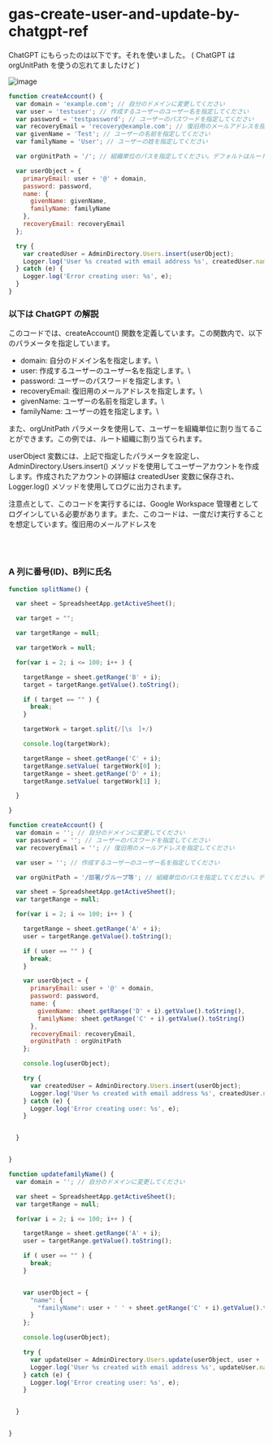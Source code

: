 # gas-create-user-and-update-by-chatgpt-ref

ChatGPT にもらったのは以下です。それを使いました。
( ChatGPT は orgUnitPath を使うの忘れてましたけど )

![image](https://user-images.githubusercontent.com/1501327/223959847-60fd2950-e74c-44f5-9f8b-25ad03d26195.png)

```javascript
function createAccount() {
  var domain = 'example.com'; // 自分のドメインに変更してください
  var user = 'testuser'; // 作成するユーザーのユーザー名を指定してください
  var password = 'testpassword'; // ユーザーのパスワードを指定してください
  var recoveryEmail = 'recovery@example.com'; // 復旧用のメールアドレスを指定してください
  var givenName = 'Test'; // ユーザーの名前を指定してください
  var familyName = 'User'; // ユーザーの姓を指定してください

  var orgUnitPath = '/'; // 組織単位のパスを指定してください。デフォルトはルートになります。

  var userObject = {
    primaryEmail: user + '@' + domain,
    password: password,
    name: {
      givenName: givenName,
      familyName: familyName
    },
    recoveryEmail: recoveryEmail
  };

  try {
    var createdUser = AdminDirectory.Users.insert(userObject);
    Logger.log('User %s created with email address %s', createdUser.name.fullName, createdUser.primaryEmail);
  } catch (e) {
    Logger.log('Error creating user: %s', e);
  }
}
```

### 以下は ChatGPT の解説
このコードでは、createAccount() 関数を定義しています。この関数内で、以下のパラメータを指定しています。

- domain: 自分のドメイン名を指定します。\
- user: 作成するユーザーのユーザー名を指定します。\
- password: ユーザーのパスワードを指定します。\
- recoveryEmail: 復旧用のメールアドレスを指定します。\
- givenName: ユーザーの名前を指定します。\
- familyName: ユーザーの姓を指定します。\

また、orgUnitPath パラメータを使用して、ユーザーを組織単位に割り当てることができます。この例では、ルート組織に割り当てられます。

userObject 変数には、上記で指定したパラメータを設定し、AdminDirectory.Users.insert() メソッドを使用してユーザーアカウントを作成します。作成されたアカウントの詳細は createdUser 変数に保存され、Logger.log() メソッドを使用してログに出力されます。

注意点として、このコードを実行するには、Google Workspace 管理者としてログインしている必要があります。また、このコードは、一度だけ実行することを想定しています。復旧用のメールアドレスを

<br><br>

### A 列に番号(ID)、B列に氏名

```javascript
function splitName() {

  var sheet = SpreadsheetApp.getActiveSheet();

  var target = "";

  var targetRange = null;

  var targetWork = null;

  for(var i = 2; i <= 100; i++ ) {

    targetRange = sheet.getRange('B' + i);
    target = targetRange.getValue().toString();

    if ( target == "" ) {
      break;
    }

    targetWork = target.split(/[\s　]+/)

    console.log(targetWork);

    targetRange = sheet.getRange('C' + i);
    targetRange.setValue( targetWork[0] );
    targetRange = sheet.getRange('D' + i);
    targetRange.setValue( targetWork[1] );

  }  

}

function createAccount() {
  var domain = ''; // 自分のドメインに変更してください
  var password = ''; // ユーザーのパスワードを指定してください
  var recoveryEmail = ''; // 復旧用のメールアドレスを指定してください

  var user = ''; // 作成するユーザーのユーザー名を指定してください

  var orgUnitPath = '/部署/グループ等'; // 組織単位のパスを指定してください。デフォルトはルートになります。

  var sheet = SpreadsheetApp.getActiveSheet();
  var targetRange = null;

  for(var i = 2; i <= 100; i++ ) {

    targetRange = sheet.getRange('A' + i);
    user = targetRange.getValue().toString();

    if ( user == "" ) {
      break;
    }

    var userObject = {
      primaryEmail: user + '@' + domain,
      password: password,
      name: {
        givenName: sheet.getRange('D' + i).getValue().toString(),
        familyName: sheet.getRange('C' + i).getValue().toString()
      },
      recoveryEmail: recoveryEmail,
      orgUnitPath : orgUnitPath
    };

    console.log(userObject);

    try {
      var createdUser = AdminDirectory.Users.insert(userObject);
      Logger.log('User %s created with email address %s', createdUser.name.fullName);
    } catch (e) {
      Logger.log('Error creating user: %s', e);
    }


  }  


}

function updatefamilyName() {
  var domain = ''; // 自分のドメインに変更してください

  var sheet = SpreadsheetApp.getActiveSheet();
  var targetRange = null;

  for(var i = 2; i <= 100; i++ ) {

    targetRange = sheet.getRange('A' + i);
    user = targetRange.getValue().toString();

    if ( user == "" ) {
      break;
    }


    var userObject = {
      "name": {
        "familyName": user + ' ' + sheet.getRange('C' + i).getValue().toString()
      }
    };

    console.log(userObject);

    try {
      var updateUser = AdminDirectory.Users.update(userObject, user + '@' + domain);
      Logger.log('User %s created with email address %s', updateUser.name.fullName);
    } catch (e) {
      Logger.log('Error creating user: %s', e);
    }


  }  


}
```
